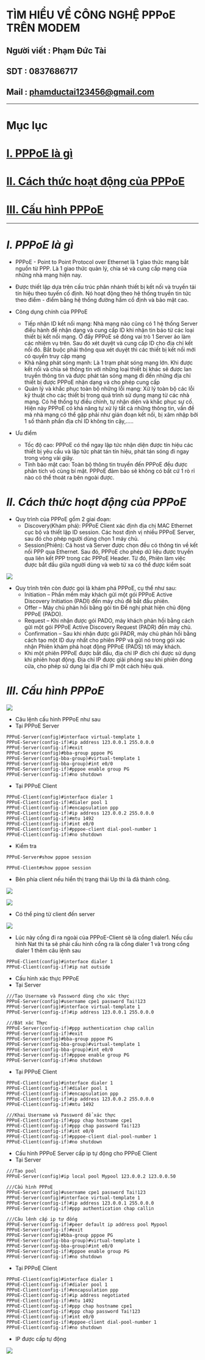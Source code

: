 <!--
# h1
## h2
### h3
#### h4
##### h5
###### h6

*in nghiêng*

**bôi đậm**

***vừa in nghiêng vừa bôi đậm***

`inlide code`

```php

echo ("highlight code");

```

[Link test](https://viblo.asia/helps/cach-su-dung-markdown-bxjvZYnwkJZ)

![markdown](https://images.viblo.asia/518eea86-f0bd-45c9-bf38-d5cb119e947d.png)

* mục 3
* mục 2
* mục 1

1. item 1
2. item 2
3. item 3

***
horizonal rules

> text

{@youtube: https://www.youtube.com/watch?v=HndN6P9ke6U}
* Cài đặt nginx bằng câu lệnh sau
```php
dnf -y install nginx
```
*	Cấu hình nginx như sau
```php
vi /etc/nginx/nginx.conf

 Server{
     ...
     server_name www.srv.world;
     ...
 }
 
-->

# TÌM HIỂU VỀ CÔNG NGHỆ PPPoE TRÊN MODEM
## Người viết : Phạm Đức Tài
## SDT : 0837686717
## Mail : phamductai123456@gmail.com

***
# Mục lục
# [I. PPPoE là gì](https://github.com/ductai124/Thuc-Tap-ViettelCo-Sunclound-/blob/main/CCNA/28.WAN/PPPoE/README.md#ipppoe-l%C3%A0-g%C3%AC)
# [II. Cách thức hoạt động của PPPoE](https://github.com/ductai124/Thuc-Tap-ViettelCo-Sunclound-/blob/main/CCNA/28.WAN/PPPoE/README.md#iic%C3%A1ch-th%E1%BB%A9c-ho%E1%BA%A1t-%C4%91%E1%BB%99ng-c%E1%BB%A7a-pppoe)
# [III. Cấu hình PPPoE](https://github.com/ductai124/Thuc-Tap-ViettelCo-Sunclound-/blob/main/CCNA/28.WAN/PPPoE/README.md#iiic%E1%BA%A5u-h%C3%ACnh-pppoe)

***
# ***I.	PPPoE là gì***
* PPPoE - Point to Point Protocol over Ethernet là 1 giao thức mạng bắt nguồn từ PPP. Là 1 giao thức quản lý, chia sẻ và cung cấp mạng của những nhà mạng hiện nay.
* Được thiết lập dựa trên cấu trúc phân nhánh thiết bị kết nối và truyền tải tín hiệu theo tuyến cố định. Nó hoạt động theo hệ thống truyền tin tức theo điểm - điểm bằng hệ thống đường hầm cố định và bảo mật cao.

* Công dụng chính của PPPoE
    * Tiếp nhận ID kết nối mạng: Nhà mạng nào cũng có 1 hệ thống Server điều hành để nhận dạng và cung cấp ID khi nhận tin báo từ các loại thiết bị kết nối mạng. Ở đấy PPPoE sẽ đóng vai trò 1 Server ảo làm các nhiệm vụ trên. Sau đó xét duyệt và cung cấp ID cho địa chỉ kết nối đó. Bắt buộc phải thông qua xét duyệt thì các thiết bị kết nối mới có quyền truy cập mạng
    * Khả năng phát sóng mạnh: Là 1 trạm phát sóng mạng lớn. Khi được kết nối và chia sẻ thông tin với những loại thiết bị khác sẽ được lan truyền thông tin và được phát tán sóng mạng đi đến những địa chỉ thiết bị được PPPoE nhận dạng và cho phép cung cấp
    * Quản lý và khắc phục toàn bộ những lỗi mạng: Xử lý toàn bộ các lỗi kỹ thuật cho các thiết bị trong quá trình sử dụng mạng từ các nhà mạng. Có hệ thống tự điều chỉnh, tự nhận diện và khắc phục sự cố. Hiện này PPPoE có khả năng tự xử lý tất cả những thông tin, vấn đề mà nhà mạng có thể gặp phải như gián đoạn kết nối, bị xâm nhập bởi 1 số thành phần địa chỉ ID không tin cậy,.....
* Ưu điểm
    * Tốc độ cao: PPPoE có thể ngay lập tức nhận diện được tín hiệu các thiết bị yêu cầu và lập tức phát tán tín hiệu, phát tán sóng đi ngay trong vòng vài giây.  
    * Tính bảo mật cao: Toàn bộ thông tin truyền đến PPPoE đều được phân tích vô cùng bí mật. PPPoE đảm bảo sẽ không có bất cứ 1 rò rỉ nào có thể thoát ra bên ngoài được.

# ***II.	Cách thức hoạt động của PPPoE***


* Quy trình của PPPoE gồm 2 giai đoạn:
    * Discovery(Khám phá): PPPoE Client xác định địa chị MAC Ethernet cục bộ và thiết lập ID session. Các host định vị nhiều PPPoE Server, sau đó cho phép người dùng chọn 1 máy chủ.
    * Session(Phiên): Cả host và Server được chọn đều có thông tin về kết nối PPP qua Ethernet. Sau đó, PPPoE cho phép dữ liệu được truyền qua liên kết PPP trong các PPPoE Header. Từ đó, Phiên làm việc được bắt đầu giữa người dùng và web từ xa có thể được kiểm soát

![](https://user-images.githubusercontent.com/52046920/190979340-43c12b40-3dda-4c7b-bfca-38e5a0f23ba5.png)
* Quy trình trên còn được gọi là khám phá PPPoE, cụ thể như sau:
    * Initiation – Phần mềm máy khách gửi một gói PPPoE Active Discovery Initiation (PADI) đến máy chủ để bắt đầu phiên.
    * Offer – Máy chủ phản hồi bằng gói tin Đề nghị phát hiện chủ động PPPoE (PADO).
    * Request – Khi nhận được gói PADO, máy khách phản hồi bằng cách gửi một gói PPPoE Active Discovery Request (PADR) đến máy chủ.
    * Confirmation – Sau khi nhận được gói PADR, máy chủ phản hồi bằng cách tạo một ID duy nhất cho phiên PPP và gửi nó trong gói xác nhận Phiên khám phá hoạt động PPPoE (PADS) tới máy khách.
    * Khi một phiên PPPoE được bắt đầu, địa chỉ IP đích chỉ được sử dụng khi phiên hoạt động. Địa chỉ IP được giải phóng sau khi phiên đóng cửa, cho phép sử dụng lại địa chỉ IP một cách hiệu quả.
# ***III.	Cấu hình PPPoE***

![](https://user-images.githubusercontent.com/52046920/190989246-f9878de1-d3c3-4383-9f7b-de9831e10ba9.png)
* Câu lệnh cấu hình PPPoE như sau
* Tại PPPoE Server
```cicso
PPPoE-Server(config)#interface virtual-template 1
PPPoE-Server(config-if)#ip address 123.0.0.1 255.0.0.0
PPPoE-Server(config-if)#exit
PPPoE-Server(config)#bba-group pppoe PG
PPPoE-Server(config-bba-group)#virtual-template 1
PPPoE-Server(config-bba-group)#int e0/0
PPPoE-Server(config-if)#pppoe enable group PG
PPPoE-Server(config-if)#no shutdown
```
* Tại PPPoE Client
```cicso
PPPoE-Client(config)#interface dialer 1
PPPoE-Client(config-if)#dialer pool 1
PPPoE-Client(config-if)#encapsulation ppp
PPPoE-Client(config-if)#ip address 123.0.0.2 255.0.0.0
PPPoE-Client(config-if)#mtu 1492
PPPoE-Client(config-if)#int e0/0
PPPoE-Client(config-if)#pppoe-client dial-pool-number 1
PPPoE-Client(config-if)#no shutdown

```

* Kiểm tra

```cisco
PPPoE-Server#show pppoe session

PPPoE-Client#show pppoe session
```
* Bên phía client nếu hiển thị trạng thái Up thì là đã thành công.

![](https://user-images.githubusercontent.com/52046920/190989238-bdc02c31-3758-4f43-81d0-3c8e32669884.png)

![](https://user-images.githubusercontent.com/52046920/190989241-5e6a359c-ef4f-4a48-9c2e-ad41d42d793c.png)

* Có thể ping từ client đến server

![](https://user-images.githubusercontent.com/52046920/190989244-249fa0ca-cfdd-47b1-b063-5fe52dfda09d.png)

* Lúc này cổng đi ra ngoài của 
PPPoE-Client sẽ là cổng dialer1. Nếu cấu hình Nat thì ta sẽ phải cấu hinh cổng ra là cổng dialer 1 và trong cổng dialer 1 thêm câu lệnh sau
```cisco
PPPoE-Client(config)#interface dialer 1
PPPoE-Client(config-if)#ip nat outside
```

* Cấu hình xác thực PPPoE
* Tại Server
```cicso
///Tạo Username và Password dùng cho xác thực
PPPoE-Server(config)#username cpe1 password Tai!123
PPPoE-Server(config)#interface virtual-template 1
PPPoE-Server(config-if)#ip address 123.0.0.1 255.0.0.0

///Bật xác Thực
PPPoE-Server(config-if)#ppp authentication chap callin
PPPoE-Server(config-if)#exit
PPPoE-Server(config)#bba-group pppoe PG
PPPoE-Server(config-bba-group)#virtual-template 1
PPPoE-Server(config-bba-group)#int e0/0
PPPoE-Server(config-if)#pppoe enable group PG
PPPoE-Server(config-if)#no shutdown
```

* Tại PPPoE Client
```cicso
PPPoE-Client(config)#interface dialer 1
PPPoE-Client(config-if)#dialer pool 1
PPPoE-Client(config-if)#encapsulation ppp
PPPoE-Client(config-if)#ip address 123.0.0.2 255.0.0.0
PPPoE-Client(config-if)#mtu 1492

///Khai Username và Password để xác thực
PPPoE-Client(config-if)#ppp chap hostname cpe1
PPPoE-Client(config-if)#ppp chap password Tai!123
PPPoE-Client(config-if)#int e0/0
PPPoE-Client(config-if)#pppoe-client dial-pool-number 1
PPPoE-Client(config-if)#no shutdown

```

* Cấu hình PPPoE Server cấp ip tự động cho PPPoE Client
* Tại Server
```cicso
///Tạo pool
PPPoE-Server(config)#ip local pool Mypool 123.0.0.2 123.0.0.50

///Cấu hình PPPoE
PPPoE-Server(config)#username cpe1 password Tai!123
PPPoE-Server(config)#interface virtual-template 1
PPPoE-Server(config-if)#ip address 123.0.0.1 255.0.0.0
PPPoE-Server(config-if)#ppp authentication chap callin

///Câu lệnh cấp ip tự đống
PPPoE-Server(config-if)#peer default ip address pool Mypool
PPPoE-Server(config-if)#exit
PPPoE-Server(config)#bba-group pppoe PG
PPPoE-Server(config-bba-group)#virtual-template 1
PPPoE-Server(config-bba-group)#int e0/0
PPPoE-Server(config-if)#pppoe enable group PG
PPPoE-Server(config-if)#no shutdown
```

* Tại PPPoE Client
```cicso
PPPoE-Client(config)#interface dialer 1
PPPoE-Client(config-if)#dialer pool 1
PPPoE-Client(config-if)#encapsulation ppp
PPPoE-Client(config-if)#ip address negotiated
PPPoE-Client(config-if)#mtu 1492
PPPoE-Client(config-if)#ppp chap hostname cpe1
PPPoE-Client(config-if)#ppp chap password Tai!123
PPPoE-Client(config-if)#int e0/0
PPPoE-Client(config-if)#pppoe-client dial-pool-number 1
PPPoE-Client(config-if)#no shutdown

```

* IP được cấp tự động

![](https://user-images.githubusercontent.com/52046920/190995055-4012b0e2-3de5-4a61-bf67-886844b6ff8f.png)

